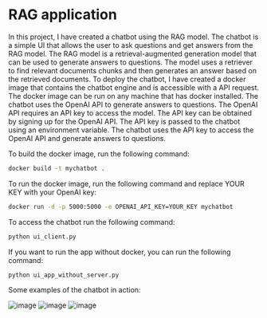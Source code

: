 # RAG application

In this project, I have created a chatbot using the RAG model. The chatbot is a simple UI that allows the user to ask questions and get answers from the RAG model. The RAG model is a retrieval-augmented generation model that can be used to generate answers to questions. The model uses a retriever to find relevant documents chunks and then generates an answer based on the retrieved documents.
To deploy the chatbot, I have created a docker image that contains the chatbot engine and is accessible with a API request. The docker image can be run on any machine that has docker installed. The chatbot uses the OpenAI API to generate answers to questions. The OpenAI API requires an API key to access the model. The API key can be obtained by signing up for the OpenAI API. The API key is passed to the chatbot using an environment variable. The chatbot uses the API key to access the OpenAI API and generate answers to questions.

To build the docker image, run the following command:

```bash
docker build -t mychatbot . 
```

To run the docker image, run the following command and replace YOUR KEY with your OpenAI key:

```bash
docker run -d -p 5000:5000 -e OPENAI_API_KEY=YOUR_KEY mychatbot
```

To access the chatbot run the following command:

```bash
python ui_client.py
```

If you want to run the app without docker, you can run the following command:

```bash
python ui_app_without_server.py
```

Some examples of the chatbot in action:

![image](https://github.com/enrypiff/RAG_custom_doc/assets/example1.png)
![image](https://github.com/enrypiff/RAG_custom_doc/assets/example2.png)
![image](https://github.com/enrypiff/RAG_custom_doc/assets/example3.png)
